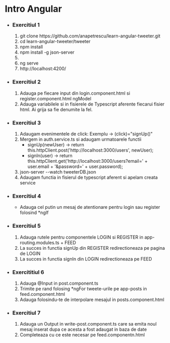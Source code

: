 <h1>Intro Angular</h1>
<ul>
  <li>
    <h3>Exercitiul 1</h3>
    <ol>
      <li>git clone https://github.com/anapetrescu/learn-angular-tweeter.git</li>
      <li>cd learn-angular-tweeter/tweeter</li>
      <li>npm install</li>
      <li>npm install -g json-server<li>
      <li>ng serve</li>
      <li>http://localhost:4200/</li>
    </ol>
  </li>
  <li>
    <h3>Exercitiul 2</h3>
    <ol>
      <li>Adauga pe fiecare input din login.component.html si register.component.html ngModel</li>
      <li>Adauga variabilele si in fisierele de Typescript aferente fiecarui fisier html. Ai grija sa fie denumite la fel.</li>
    </ol>
  </li>
  <li>
    <h3>Exercitiul 3</h3>
  <ol>
    <li>Adaugam evenimentele de click: Exemplu -> (click)="signUp()"</li>
    <li>Mergem in auth.service.ts si adaugam urmatoarele functii
      <ul>
        <li>signUp(newUser) ->  return this.httpClient.post('http://localhost:3000/users', newUser);</li>
        <li>signIn(user) -> return this.httpClient.get('http://localhost:3000/users?email=' + user.email + '&password=' + user.password);</li>
      </ul>
    </li>
    <li>json-server --watch tweeterDB.json</li>
    <li>Adaugam functia in fisierul de typescript aferent si apelam creata service</li>
  </ol>
  </li>
  <li>
    <h3>Exercitiul 4</h3>
    <ul><li>Adauga cel putin un mesaj de atentionare pentru login sau register folosind *ngIf</li></ul>
  </li>
  <li>
    <h3>Exercitiul 5</h3>
    <ol>
      <li>Adauga rutele pentru componentele LOGIN si REGISTER in app-routing.modules.ts + FEED</li>
      <li>La succes in functia signUp din REGISTER redirectioneaza pe pagina de LOGIN</li>
      <li>La succes in functia signIn din LOGIN redirectioneaza pe FEED</li>
    </ol>
  </li>
  <li>
    <h3>Exercititiul 6</h3>
  <ol>
    <li>Adauga @Input in post.component.ts</li>
    <li>Trimite pe rand folosing *ngFor tweete-urile pe app-posts in feed.component.html</li>
    <li>Adauga folosindu-te de interpolare mesajul in posts.component.html</li>
  </ol>
  <li> 
  <h3>Exercitiul 7</h3>
  <ol>
    <li>Adauga un Output in write-post.component.ts care sa emita noul mesaj inserat dupa ce acesta a fost adaugat in baza de date</li>
    <li>Completeaza cu ce este necesar pe feed.componentn.html</li>
  </ol>
</li>
